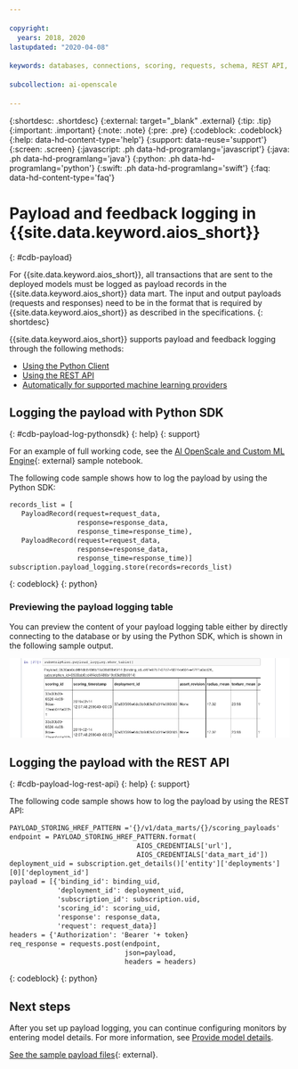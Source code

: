 ```yaml
---

copyright:
  years: 2018, 2020
lastupdated: "2020-04-08"

keywords: databases, connections, scoring, requests, schema, REST API, API

subcollection: ai-openscale

---
```


{:shortdesc: .shortdesc}
{:external: target="_blank" .external}
{:tip: .tip}
{:important: .important}
{:note: .note}
{:pre: .pre}
{:codeblock: .codeblock}
{:help: data-hd-content-type='help'}
{:support: data-reuse='support'}
{:screen: .screen}
{:javascript: .ph data-hd-programlang='javascript'}
{:java: .ph data-hd-programlang='java'}
{:python: .ph data-hd-programlang='python'}
{:swift: .ph data-hd-programlang='swift'}
{:faq: data-hd-content-type='faq'}

# Payload and feedback logging in {{site.data.keyword.aios_short}}
{: #cdb-payload}

For {{site.data.keyword.aios_short}}, all transactions that are sent to the deployed models must be logged as payload records in the {{site.data.keyword.aios_short}} data mart. The input and output payloads (requests and responses) need to be in the format that is required by {{site.data.keyword.aios_short}} as described in the specifications. 
{: shortdesc}

{{site.data.keyword.aios_short}} supports payload and feedback logging through the following methods:

- [Using the Python Client](/docs/services/ai-openscale?topic=ai-openscale-cdb-payload#cdb-payload-log-pythonsdk)
- [Using the REST API](/docs/services/ai-openscale?topic=ai-openscale-cdb-payload#cdb-payload-log-rest-api)
- [Automatically for supported machine learning providers](/docs/services/ai-openscale?topic=ai-openscale-fmrk-workaround-pyld-lg)

## Logging the payload with Python SDK
{: #cdb-payload-log-pythonsdk}
{: help} 
{: support}

For an example of full working code, see the [AI OpenScale and Custom ML Engine](https://github.com/pmservice/ai-openscale-tutorials/blob/master/notebooks/AI%20OpenScale%20and%20Custom%20ML%20Engine.ipynb){: external} sample notebook.

The following code sample shows how to log the payload by using the Python SDK:

```
records_list = [
   PayloadRecord(request=request_data, 
                 response=response_data,
                 response_time=response_time), 
   PayloadRecord(request=request_data,
                 response=response_data,
                 response_time=response_time)]
subscription.payload_logging.store(records=records_list)
```
{: codeblock}
{: python}

### Previewing the payload logging table

You can preview the content of your payload logging table either by directly connecting to the database or by using the Python SDK, which is shown in the following sample output. 

![Python SDK sample output of payload logging table](images/wos-ntbok.png)


## Logging the payload with the REST API
{: #cdb-payload-log-rest-api}
{: help} 
{: support}

The following code sample shows how to log the payload by using the REST API:

```
PAYLOAD_STORING_HREF_PATTERN ='{}/v1/data_marts/{}/scoring_payloads'
endpoint = PAYLOAD_STORING_HREF_PATTERN.format(
                                AIOS_CREDENTIALS['url'], 
                                AIOS_CREDENTIALS['data_mart_id'])
deployment_uid = subscription.get_details()['entity']['deployments'][0]['deployment_id']
payload = [{'binding_id': binding_uid, 
            'deployment_id': deployment_uid,
            'subscription_id': subscription.uid,
            'scoring_id': scoring_uid,
            'response': response_data,
            'request': request_data}]
headers = {'Authorization': 'Bearer '+ token}
req_response = requests.post(endpoint, 
                             json=payload,
                             headers = headers)
```
{: codeblock}
{: python}

## Next steps

After you set up payload logging, you can continue configuring monitors by entering model details. For more information, see [Provide model details](/docs/services/ai-openscale?topic=ai-openscale-mo-config#mo-work-model-dets).

[See the sample payload files](https://github.com/pmservice/ai-openscale-tutorials/tree/master/assets/historical_data/german_credit_risk/wos){: external}.

